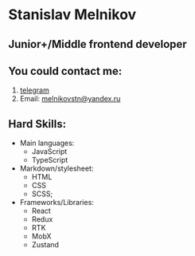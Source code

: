 # Stanislav Melnikov

## Junior+/Middle frontend developer

## You could contact me:

1. [telegram](https://t.me/pay2w8)
2. Email: melnikovstn@yandex.ru

## Hard Skills:

- Main languages:
  - JavaScript
  - TypeScript
- Markdown/stylesheet:
  - HTML
  - CSS
  - SCSS;
- Frameworks/Libraries:
  - React
  - Redux
  - RTK
  - MobX
  - Zustand
